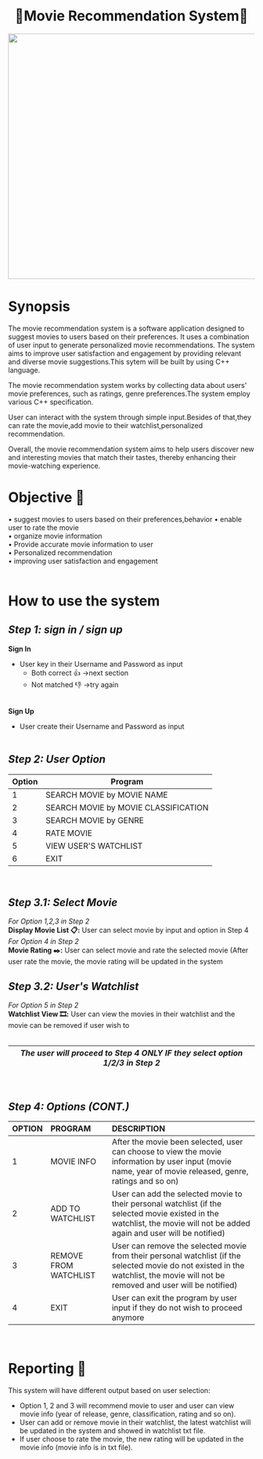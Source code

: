 <h1 align="center"> 🎥Movie Recommendation System🎥 </h1>
<image src = "image/MOVIE.jpg" width="2000" height="500">
  
# Synopsis
The movie recommendation system is a software application designed to suggest movies to users based on their preferences. It uses a combination of user input to generate personalized movie recommendations. The system aims to improve user satisfaction and engagement by providing relevant and diverse movie suggestions.This sytem will be built by using C++ language.

The movie recommendation system works by collecting data about users' movie preferences, such as ratings, genre preferences.The system employ various C++ specification.

User can interact with the system through simple input.Besides of that,they can rate the movie,add movie to their watchlist,personalized recommendation.

Overall, the movie recommendation system aims to help users discover new and interesting movies that match their tastes, thereby enhancing their movie-watching experience.

# Objective :dart:
• suggest movies to users based on their preferences,behavior
• enable user to rate the movie <br>
• organize movie information<br>
• Provide accurate movie information to user<br>
• Personalized recommendation<br>
• improving user satisfaction and engagement<br> <br>

# How to use the system
## ***Step 1: sign in / sign up*** <br>
**Sign In**
  - User key in their Username and Password as input <br>
    * Both correct :+1: ->next section <br>
    * Not matched :-1: ->try again <br> <br>

**Sign Up**
  - User create their Username and Password as input <br> <br>


## ***Step 2: User Option***
|Option|Program|
|---|---|
|1|SEARCH MOVIE by MOVIE NAME|
|2|SEARCH MOVIE by MOVIE CLASSIFICATION|
|3|SEARCH MOVIE by GENRE|
|4|RATE MOVIE|
|5|VIEW USER'S WATCHLIST|
|6|EXIT|
<br>

## ***Step 3.1: Select Movie***
*For Option 1,2,3 in Step 2* <br>
**Display Movie List :clipboard::** User can select movie by input and option in Step 4 <br>
*For Option 4 in Step 2* <br>
**Movie Rating :black_nib::** User can select movie and rate the selected movie (After user rate the movie, the movie rating will be updated in the system <br>
## ***Step 3.2: User's Watchlist***
*For Option 5 in Step 2* <br>
**Watchlist View 🎞️:** User can view the movies in their watchlist and the movie can be removed if user wish to
<br> <br>

|*The user will proceed to Step 4 **ONLY IF** they select option 1/2/3 in Step 2*|
|---|
<br>

## ***Step 4: Options (CONT.)***
|OPTION|PROGRAM|DESCRIPTION|
|---|:---|:---|
|1|MOVIE INFO|After the movie been selected, user can choose to view the movie information by user input (movie name, year of movie released, genre, ratings and so on)|
|2|ADD TO WATCHLIST|User can add the selected movie to their personal watchlist (if the selected movie existed in the watchlist, the movie will not be added again and user will be notified)|
|3|REMOVE FROM WATCHLIST|User can remove the selected movie from their personal watchlist (if the selected movie do not existed in the watchlist, the movie will not be removed and user will be notified)|
|4|EXIT|User can exit the program by user input if they do not wish to proceed anymore|
<br>

# Reporting :bookmark_tabs:
This system will have different output based on user selection:
* Option 1, 2 and 3 will recommend movie to user and user can view movie info (year of release, genre, classification, rating and so on).
* User can add or remove movie in their watchlist, the latest watchlist will be updated in the system and showed in watchlist txt file.
* If user choose to rate the movie, the new rating will be updated in the movie info (movie info is in txt file).

